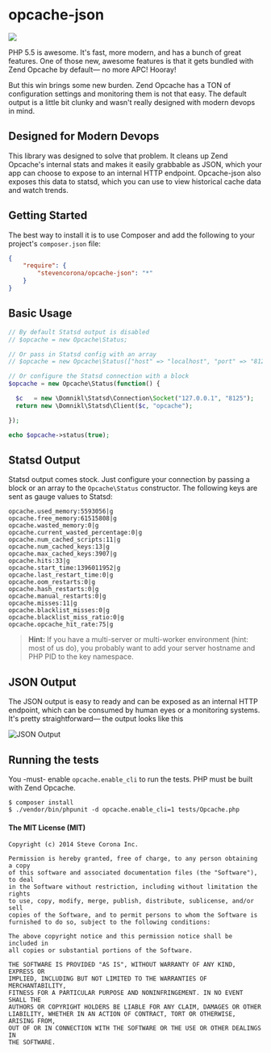 # opcache-json

[![](https://travis-ci.org/stevencorona/opcache-json.svg)](https://travis-ci.org/stevencorona/opcache-json)

PHP 5.5 is awesome. It's fast, more modern, and has a bunch of great features. One of those new, awesome features is that it gets bundled with Zend Opcache by default— no more APC! Hooray!

But this win brings some new burden. Zend Opcache has a TON of configuration settings and monitoring them is not that easy. The default output is a little bit clunky and wasn't really designed with modern devops in mind.

## Designed for Modern Devops
This library was designed to solve that problem. It cleans up Zend Opcache's internal stats and makes it easily grabbable as JSON, which your app can choose to expose to an internal HTTP endpoint. Opcache-json also exposes this data to statsd, which you can use to view historical cache data and watch trends.

## Getting Started
The best way to install it is to use Composer and add the following to your project's `composer.json` file:

```json
{
    "require": {
        "stevencorona/opcache-json": "*"
    }
}
```
    
## Basic Usage

```php
// By default Statsd output is disabled
// $opcache = new Opcache\Status;

// Or pass in Statsd config with an array
// $opcache = new Opcache\Status(["host" => "localhost", "port" => "8125"]);

// Or configure the Statsd connection with a block
$opcache = new Opcache\Status(function() {

  $c   = new \Domnikl\Statsd\Connection\Socket("127.0.0.1", "8125");
  return new \Domnikl\Statsd\Client($c, "opcache");

});

echo $opcache->status(true);
```

## Statsd Output

Statsd output comes stock. Just configure your connection by passing a block or an array to the `Opcache\Status` constructor. The following keys are sent as gauge values to Statsd:

```
opcache.used_memory:5593056|g
opcache.free_memory:61515808|g
opcache.wasted_memory:0|g
opcache.current_wasted_percentage:0|g
opcache.num_cached_scripts:11|g
opcache.num_cached_keys:13|g
opcache.max_cached_keys:3907|g
opcache.hits:33|g
opcache.start_time:1396011952|g
opcache.last_restart_time:0|g
opcache.oom_restarts:0|g
opcache.hash_restarts:0|g
opcache.manual_restarts:0|g
opcache.misses:11|g
opcache.blacklist_misses:0|g
opcache.blacklist_miss_ratio:0|g
opcache.opcache_hit_rate:75|g
```

> **Hint:** If you have a multi-server or multi-worker environment (hint: most of us do), you probably want to add your server hostname and PHP PID to the key namespace.


## JSON Output
The JSON output is easy to ready and can be exposed as an internal HTTP endpoint, which can be consumed by human eyes or a monitoring systems. It's pretty straightforward— the output looks like this</p>

![JSON Output](http://stevencorona.github.io/opcache-json/images/screenshot.png)

## Running the tests

You -must- enable `opcache.enable_cli` to run the tests. PHP must be built with Zend Opcache.

```
$ composer install
$ ./vendor/bin/phpunit -d opcache.enable_cli=1 tests/Opcache.php
```

#### The MIT License (MIT)

    Copyright (c) 2014 Steve Corona Inc.

    Permission is hereby granted, free of charge, to any person obtaining a copy
    of this software and associated documentation files (the "Software"), to deal
    in the Software without restriction, including without limitation the rights
    to use, copy, modify, merge, publish, distribute, sublicense, and/or sell
    copies of the Software, and to permit persons to whom the Software is
    furnished to do so, subject to the following conditions:

    The above copyright notice and this permission notice shall be included in
    all copies or substantial portions of the Software.

    THE SOFTWARE IS PROVIDED "AS IS", WITHOUT WARRANTY OF ANY KIND, EXPRESS OR
    IMPLIED, INCLUDING BUT NOT LIMITED TO THE WARRANTIES OF MERCHANTABILITY,
    FITNESS FOR A PARTICULAR PURPOSE AND NONINFRINGEMENT. IN NO EVENT SHALL THE
    AUTHORS OR COPYRIGHT HOLDERS BE LIABLE FOR ANY CLAIM, DAMAGES OR OTHER
    LIABILITY, WHETHER IN AN ACTION OF CONTRACT, TORT OR OTHERWISE, ARISING FROM,
    OUT OF OR IN CONNECTION WITH THE SOFTWARE OR THE USE OR OTHER DEALINGS IN
    THE SOFTWARE.
